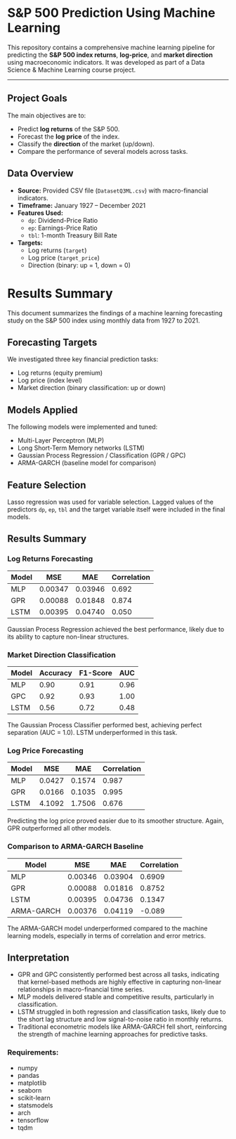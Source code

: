 # S&P 500 Prediction Using Machine Learning

This repository contains a comprehensive machine learning pipeline for predicting the **S&P 500 index returns**, **log-price**, and **market direction** using macroeconomic indicators. It was developed as part of a Data Science & Machine Learning course project.

---

##  Project Goals

The main objectives are to:

- Predict **log returns** of the S&P 500.
- Forecast the **log price** of the index.
- Classify the **direction** of the market (up/down).
- Compare the performance of several models across tasks.



##  Data Overview

- **Source:** Provided CSV file (`DatasetQ3ML.csv`) with macro-financial indicators.
- **Timeframe:** January 1927 – December 2021
- **Features Used:**
  - `dp`: Dividend-Price Ratio  
  - `ep`: Earnings-Price Ratio  
  - `tbl`: 1-month Treasury Bill Rate
- **Targets:**
  - Log returns (`target`)
  - Log price (`target_price`)
  - Direction (binary: up = 1, down = 0)



# Results Summary

This document summarizes the findings of a machine learning forecasting study on the S&P 500 index using monthly data from 1927 to 2021.

## Forecasting Targets

We investigated three key financial prediction tasks:
- Log returns (equity premium)
- Log price (index level)
- Market direction (binary classification: up or down)

## Models Applied

The following models were implemented and tuned:
- Multi-Layer Perceptron (MLP)
- Long Short-Term Memory networks (LSTM)
- Gaussian Process Regression / Classification (GPR / GPC)
- ARMA-GARCH (baseline model for comparison)

## Feature Selection

Lasso regression was used for variable selection. Lagged values of the predictors `dp`, `ep`, `tbl` and the target variable itself were included in the final models.

## Results Summary

### Log Returns Forecasting

| Model        | MSE     | MAE     | Correlation |
|--------------|---------|---------|-------------|
| MLP          | 0.00347 | 0.03946 | 0.692       |
| GPR          | 0.00088 | 0.01848 | 0.874       |
| LSTM         | 0.00395 | 0.04740 | 0.050       |

Gaussian Process Regression achieved the best performance, likely due to its ability to capture non-linear structures.

### Market Direction Classification

| Model | Accuracy | F1-Score | AUC  |
|-------|----------|----------|------|
| MLP   | 0.90     | 0.91     | 0.96 |
| GPC   | 0.92     | 0.93     | 1.00 |
| LSTM  | 0.56     | 0.72     | 0.48 |

The Gaussian Process Classifier performed best, achieving perfect separation (AUC = 1.0). LSTM underperformed in this task.

### Log Price Forecasting

| Model | MSE    | MAE    | Correlation |
|-------|--------|--------|-------------|
| MLP   | 0.0427 | 0.1574 | 0.987       |
| GPR   | 0.0166 | 0.1035 | 0.995       |
| LSTM  | 4.1092 | 1.7506 | 0.676       |

Predicting the log price proved easier due to its smoother structure. Again, GPR outperformed all other models.

### Comparison to ARMA-GARCH Baseline

| Model        | MSE     | MAE     | Correlation |
|--------------|---------|---------|-------------|
| MLP          | 0.00346 | 0.03904 | 0.6909      |
| GPR          | 0.00088 | 0.01816 | 0.8752      |
| LSTM         | 0.00395 | 0.04736 | 0.1347      |
| ARMA-GARCH   | 0.00376 | 0.04119 | -0.089      |

The ARMA-GARCH model underperformed compared to the machine learning models, especially in terms of correlation and error metrics.

## Interpretation

- GPR and GPC consistently performed best across all tasks, indicating that kernel-based methods are highly effective in capturing non-linear relationships in macro-financial time series.
- MLP models delivered stable and competitive results, particularly in classification.
- LSTM struggled in both regression and classification tasks, likely due to the short lag structure and low signal-to-noise ratio in monthly returns.
- Traditional econometric models like ARMA-GARCH fell short, reinforcing the strength of machine learning approaches for predictive tasks.

###  Requirements:
- numpy
- pandas
- matplotlib
- seaborn
- scikit-learn
- statsmodels
- arch
- tensorflow
- tqdm


